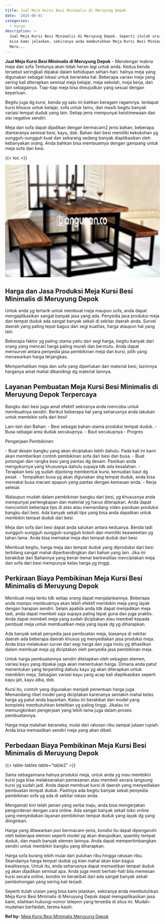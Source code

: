 ```yaml
---
title: Jual Meja Kursi Besi Minimalis di Meruyung Depok
date: '2025-06-01'
categories:
  - harga
description: >-
  Jual Meja Kursi Besi Minimalis di Meruyung Depok. Seperti itulah uraian yang
  bisa kami jelaskan, sekiranya anda membutuhkan Meja Kursi Besi Minimalis di
  Meru...
---
```


**Jual Meja Kursi Besi Minimalis di Meruyung Depok** – Mendengar makna meja dan sofa Tentunya akan tidak heran lagi untuk anda. Kedua benda tersebut seringkali dipakai dalam kehidupan sehari-hari. halnya meja yang digunakan sebagai lokasi untuk beraneka hal. Beberapa variasi meja yang sering kali diterapkan semisal meja belajar, meja sekolah, meja kerja, dan lain sebagainya. Tiap-tiap meja bisa diwujudkan yang sesuai dengan keperluan.

Begitu juga dg kursi, benda yg satu ini bahkan beragam ragamnya. terdapat kursi khusus untuk belajar, sofa untuk tamu, dan masih begitu banyak variasi tempat duduk yang lain. Setiap jenis mempunyai keistimewaan dan sisi negative sendiri.

Meja dan sofa dapat dijadikan dengan bermacam2 jenis bahan, beberapa diantaranya semisal besi, kayu, dsb. Bahan dari besi memiliki kekokohan yg sungguh-sungguh kuat dan sekarang sedang banyak diaplikasikan oleh kebanyakan orang. Anda bahkan bisa membuatnya dengan gampang untuk meja sofa dan besi.

{{< toc >}}

![Jual Meja Kursi Besi Minimalis di Meruyung Depok](/images/jual-meja-besi-murah01.png)

## Harga dan Jasa Produksi Meja Kursi Besi Minimalis di Meruyung Depok

Untuk anda yg tertarik untuk membuat meja maupun sofa, anda dapat mengaplikasikan sangat banyak jasa yang ada. Penyedia jasa produksi meja dan tempat duduk ada sangat banyak sekali di sekitar daerah anda. Survei daerah yang paling tepat bagus dari segi kualitas, harga ataupun hal yang lain.

Beberapa faktor yg paling utama yaitu dari segi harga, begitu banyak dari orang yang mencari harga paling murah dan bermutu. Anda dapat mensurvei antara penyedia jasa pembikinan meja dan kursi, pilih yang menawarkan harga terjangkau.

Memperhatikan meja dan sofa yang diperlukan dari material besi, lazimnya harganya amat mahal dibandingi dg material lainnya.

## Layanan Pembuatan Meja Kursi Besi Minimalis di Meruyung Depok Terpercaya

Bangku dari besi juga amat efektif sekiranya anda mencoba untuk membuatnya sendiri. Berikut beberapa hal yang seharusnya anda lakukan untuk membikin sofa dari besi!

Lain-lain dan Bahan: - Besi sebagai bahan utama produksi tempat duduk. - Busa sebagai area duduk secukupnya. - Baut secukupnya - Progres

Pengerjaan Pembikinan:

\- Buat desain bangku yang akan diciptakan lebih dahulu. Pada kali ini kami akan memberikan contoh pembikinan sofa dari besi dan busa. - Buat potongan dan rangka besi yang pantas dg desain. Pastikan anda mengukurnya yang khususnya dahulu supaya tdk ada kesalahan. - Terapkan besi yg sudah dipotong membentuk kursi, kemudian baut dg pesat. - Tempatkan busa yg akan digunakan sbg tempat duduk, anda bisa memakai busa macam apapun yang pantas dengan kemauan anda. - Kerja selesai.

Walaupun mudah dalam pembikinan bangku dari besi, yg khususnya anda mempunyai perlengkapan dan material yg harus diterapkan. Anda dapat mencontoh beberapa tips di atas atau memandang video panduan produksi bangku dari besi. Ada banyak sekali tips yang bisa anda dapatkan untuk membikin tempat duduk dari besi.

Meja dan sofa dari besi dapat anda satukan antara keduanya. Benda tadi sungguh-sungguh sungguh-sungguh kokoh dan memiliki keaweeetan yg tahan lama. Anda bisa memakai meja dan tempat duduk dari besi.

Membuat begitu, harga meja dan tempat duduk yang diproduksi dari besi terbilang sangat mahal diperbandingkan dari bahan yang lain. Jika ini berakibat dari Bahannya yang benar-benar berkwalitas menciptakan meja dan sofa dari besi mempunyai kelas harga yg tinggi.

## Perkiraan Biaya Pembikinan Meja Kursi Besi Minimalis di Meruyung Depok

Membuat meja tentu tdk setiap orang dapat menjalankannya. Beberapa anda mampu membuatnya akan lebih efektif membikin meja yang layak dengan harapan sendiri. Selain apabila anda tdk dapat menjadikan meja tadi, anda dapat membeli saja supaya paling tepat guna dan juga praktis. Anda dapat membeli meja yang sudah diciptakan atau membeli kepada pembuat meja untuk membuatkan meja yang layak dg yg diharapkan.

Ada banyak sekali penyedia jasa pembuatan meja, biasanya di sekitar daerah ada beberapa daerah khusus yg menyediakan jasa produksi meja. Anda bisa melakukan survei dari segi harga dan juga mutu yg dihasilkan dalam membuat meja yg diciptakan oleh penyedia jasa pembikinan meja.

Untuk harga pembuatannya sendiri ditetapkan oleh sebagian elemen, variasi kayu yang dipakai juga akan menentukan harga. Dimana anda patut menentukan yang terpenting dahulu kayu yg akan diterapkan untuk membikin meja, Sebagian variasi kayu yang acap kali diaplikasikan seperti kayu jati, kayu alba, dsb.

Kursi itu, contoh yang digunakan menjadi penentuan harga juga. Memandang ribet model yang diciptakan karenanya semakin mahal kelas harga yg patut anda bayarkan. Kalau ini berakibat dari model yang kompleks membutuhkan ketelitian yg paling tinggi. Jikalau ini memungkinkan pengerjaan yang lebih lama juga dalam proses pembuatannya.

Harga meja malahan beraneka, mulai dari ratusan ribu sampai jutaan rupiah. Anda bisa memastikan sendiri meja yang akan dibeli.

## Perbedaan Biaya Pembikinan Meja Kursi Besi Minimalis di Meruyung Depok

{{< table-tables table="table2" >}}

Sama sebagaimana halnya produksi meja, untuk anda yg mau membikin kursi juga bisa melaksanakan pemesanan atau membeli secara langsung kursi yg sudah jadi. Anda dapat membuat kursi di daerah yang menyediakan pembuatan tempat duduk. Pastinya ada begitu banyak sekali penyedia pembikinan sofa yg ada di sekitar lokasi anda.

Mengamati kini telah jaman yang serba maju, anda bisa mengerjakan pengorderan dengan cara online. Ada sangat banyak sekali toko online yang menyediakan layanan pembikinan tempat duduk yang layak dg yang diinginkan.

Harga yang ditawarkan pun bermacam-jenis, kondisi itu dapat dipengaruhi oleh beberapa elemen seperti model yg akan diwujudkan, quantity tempat duduk, dan masih banyak elemen lainnya. Anda dapat mempertimbangkan sendiri untuk membikin bangku yang diharapkan.

Harga sofa kurang lebih mulai dari puluhan ribu hingga ratusan ribu. Seandainya harga tempat duduk yg kian mahal akan kian bagus kwalitasnya. Untuk itu, anda seharusnya dapat memastikan tempat duduk yg akan dijadikan semisal apa. Anda juga mesti berhati-hati bila memesan kursi secara online, kondisi ini berakibat dari ada sangat banyak sekali pembohongan yang sering kali terjadi.

Seperti itulah uraian yang bisa kami jelaskan, sekiranya anda membutuhkan Meja Kursi Besi Minimalis di Meruyung Depok dapat mengaplikasikan jasa kami, silahkan hubungi nomor telepon yang tersedia di situs ini. Mudah-mudahan berfaidah, terima kasih.

**Ref by:** [Meja Kursi Besi Minimalis Meruyung Depok](https://id.wikipedia.org/wiki/Meja)
